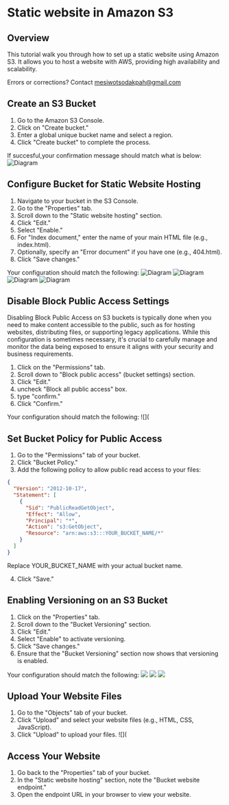 # Static website in Amazon S3
## Overview
This tutorial walk you through how to set up a static website using Amazon S3. It allows you to host a website with AWS, providing high availability and scalability.

Errors or corrections? Contact
mesiwotsodakpah@gmail.com 

## Create an S3 Bucket
1. Go to the Amazon S3 Console.
2. Click on "Create bucket."
3. Enter a global unique bucket name and select a region.
4. Click "Create bucket" to complete the process.

If succesful,your confirmation message should match what is below:
![Diagram](https://github.com/Mesiwotso-Gloria/S3-Project/blob/main/images/Screenshot.png?raw=true)

## Configure Bucket for Static Website Hosting
1. Navigate to your bucket in the S3 Console.
2. Go to the "Properties" tab.
3. Scroll down to the "Static website hosting" section.
4. Click "Edit."
5. Select "Enable."
6. For "Index document," enter the name of your main HTML file (e.g., index.html).
7. Optionally, specify an "Error document" if you have one (e.g., 404.html).
8. Click "Save changes."

Your configuration should match the following:
![Diagram](https://github.com/Mesiwotso-Gloria/S3-Project/blob/main/images/Screenshot%20(389).png?raw=true)
![Diagram](https://github.com/Mesiwotso-Gloria/S3-Project/blob/main/images/Screenshot%20(372).png?raw=true)
![Diagram](
https://github.com/Mesiwotso-Gloria/S3-Project/blob/main/images/Screenshot%20(373).png?raw=true)
![Diagram](https://github.com/Mesiwotso-Gloria/S3-Project/blob/main/images/Screenshot%20(374).png?raw=true)

## Disable Block Public Access Settings
Disabling Block Public Access on S3 buckets is typically done when you need to make content accessible to the public, such as for hosting websites, distributing files, or supporting legacy applications. While this configuration is sometimes necessary, it's crucial to carefully manage and monitor the data being exposed to ensure it aligns with your security and business requirements.

1. Click on the "Permissions" tab.
2. Scroll down to "Block public access" (bucket settings) section.
3. Click "Edit."
4. uncheck "Block all public access" box.
5. type "confirm."
6. Click "Confirm."

Your configuration should match the following:
![](


## Set Bucket Policy for Public Access
1. Go to the "Permissions" tab of your bucket.
2. Click "Bucket Policy."
3. Add the following policy to allow public read access to your files:
   
```json
{
  "Version": "2012-10-17",
  "Statement": [
    {
      "Sid": "PublicReadGetObject",
      "Effect": "Allow",
      "Principal": "*",
      "Action": "s3:GetObject",
      "Resource": "arn:aws:s3:::YOUR_BUCKET_NAME/*"
    }
  ]
}

  ```
   Replace YOUR_BUCKET_NAME with your actual bucket name.

4. Click "Save."

## Enabling Versioning on an S3 Bucket
1. Click on the "Properties" tab.
2. Scroll down to the "Bucket Versioning" section.
3. Click "Edit."
4. Select "Enable" to activate versioning.
5. Click "Save changes."
6. Ensure that the "Bucket Versioning" section now shows that 
   versioning is enabled.

Your configuration should match the following:
![](https://github.com/Mesiwotso-Gloria/S3-Project/blob/main/images/Screenshot%20(389).png?raw=true)
![](https://github.com/Mesiwotso-Gloria/S3-Project/blob/main/images/Screenshot%20(391).png?raw=true)
![](https://github.com/Mesiwotso-Gloria/S3-Project/blob/main/images/Screenshot%20(392).png?raw=true)

## Upload Your Website Files
1. Go to the "Objects" tab of your bucket.
2. Click "Upload" and select your website files (e.g., HTML, CSS, JavaScript).
3. Click "Upload" to upload your files.
![](

## Access Your Website
1. Go back to the "Properties" tab of your bucket.
2. In the "Static website hosting" section, note the "Bucket website endpoint."
3. Open the endpoint URL in your browser to view your website.
